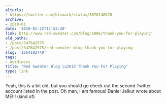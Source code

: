 ```yaml
---
alturls:
- https://twitter.com/bismark/status/8078148678
archive:
- 2010-01
date: '2010-01-22T17:52:20'
link: http://www.red-sweater.com/blog/1086/thank-you-for-playing'
old_paths:
- /post/347642975
- /post/347642975/red-sweater-blog-thank-you-for-playing
slug: '1264182740'
tags:
- nerdiness
title: "Red Sweater Blog \u2013 Thank You For Playing"
type: link
---
```


Yeah, this is a bit old, but you should go check out the second Twitter
account listed in the post. Oh man, I am famous! Daniel Jalkut wrote about
ME!!! (kind of)

